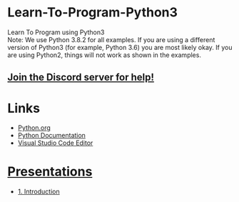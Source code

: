 # Learn-To-Program-Python3
Learn To Program using Python3  
Note: We use Python 3.8.2 for all examples. If you are using a different version of Python3 (for example, Python 3.6) you are most likely okay. If you are using Python2, things will not work as shown in the examples.

## [Join the Discord server for help!](https://discord.gg/Mx3y2Tp)


# Links
* [Python.org](https://www.python.org/)  
* [Python Documentation](https://docs.python.org/3/)  
* [Visual Studio Code Editor](https://code.visualstudio.com/)  

# [Presentations](slides/)  
* [1. Introduction](slides/python_101_1.pdf)  
